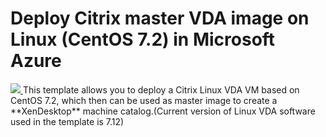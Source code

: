 # Deploy Citrix master VDA image on Linux (CentOS 7.2) in Microsoft Azure 

<a href="https://portal.azure.com/#create/Microsoft.Template/uri/https%3A%2F%2Fraw.githubusercontent.com%2Fcitrix%2FXDLinuxVdaDeploymentTemplate%2Fmaster%2Ftemplate%2Fazuredeploy.json" target="_blank">
    <img src="http://azuredeploy.net/deploybutton.png"/>
</a>
This template allows you to deploy a Citrix Linux VDA VM based on CentOS 7.2, which then can be used as master image to create a **XenDesktop** machine catalog.(Current version of Linux VDA software used in the template is 7.12)
